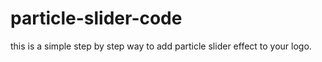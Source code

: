 particle-slider-code
====================

this is a simple step by step way to add particle slider effect to your logo.
